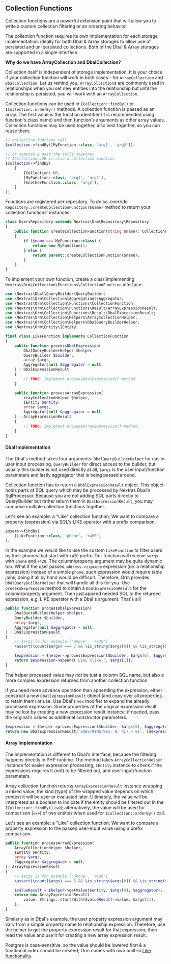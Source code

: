## Collection Functions

Collection functions are a powerful extension point that will allow you to write a custom collection filtering or an ordering behavior.

The collection function requires its own implementation for each storage implementation: ideally for both Dbal & Array storages to allow use of persisted and un-persisted collections. Both of the Dbal & Array storages are supported in a single interface.

<div class="note">

**Why do we have ArrayCollection and DbalCollection?**

Collection itself is independent of storage implementation. It is your choice if your collection function will work in both cases - for `ArrayCollection` and `DbalCollection`. Let us remind you, `ArrayCollection`s are commonly used in relationships when you set new entities into the relationship but until the relationship is persisted, you will work with an `ArrayCollection`.
</div>

Collection functions can be used in `ICollection::findBy()` or `ICollection::orderBy()` methods. A collection function is passed as an array. The first value is the function identifier (it is recommended using function's class name) and then function's arguments as other array values. Collection functions may be used together, also nest together, so you can reuse them.

```php
// collection function call
$collection->findBy([MyFunction::class, 'arg1', 'arg2']);

// or compose & nest the calls together
// ICollection::OR is also a collection function
$collection->findBy(
	[
		ICollection::OR,
		[MyFunction::class, 'arg1', 'arg2'],
		[AnotherFunction::class, 'arg3'],
	]
);
```

Functions are registered per repository. To do so, override `Repository::createCollectionFunction($name)` method to return your collection functions' instances.

```php
class UsersRepository extends Nextras\Orm\Repository\Repository
{
	public function createCollectionFunction(string $name): CollectionFunction
	{
		if ($name === MyFunction::class) {
			return new MyFunction();
		} else {
			return parent::createCollectionFunction($name);
		}
	}
}
```

To implement your own function, create a class implementing `Nextras\Orm\Collection\Functions\CollectionFunction` interface.

```php
use \Nextras\Dbal\QueryBuilder\QueryBuilder;
use \Nextras\Orm\Collection\Aggregations\Aggregator;
use \Nextras\Orm\Collection\Functions\CollectionFunction;
use \Nextras\Orm\Collection\Functions\Result\ArrayExpressionResult;
use \Nextras\Orm\Collection\Functions\Result\DbalExpressionResult;
use \Nextras\Orm\Collection\Helpers\ArrayCollectionHelper;
use \Nextras\Orm\Collection\Helpers\DbalQueryBuilderHelper;
use \Nextras\Orm\Entity\IEntity;

final class LikeFunction implements CollectionFunction
{
    public function processDbalExpression(
        DbalQueryBuilderHelper $helper,
        QueryBuilder $builder,
        array $args,
        Aggregator|null $aggregator = null,
    ) : DbalExpressionResult
    {
        // TODO: Implement processDbalExpression() method.
    }

    public function processArrayExpression(
        rrayCollectionHelper $helper,
        IEntity $entity,
        array $args,
        Aggregator|null $aggregator = null,
    ) : ArrayExpressionResult
    {
        // TODO: Implement processArrayExpression() method.
    }
}
```

#### Dbal Implementation

The Dbal's method takes four arguments: `DbalQueryBuilderHelper` for easier user input processing, `QueryBuilder` for direct access to the builder, but usually this builder is not used directly at all, `$args` is  the user input/function parameters and lastly aggregator that is being passed around.

Collection function has to return a `DbalExpressionResult` object. This object holds parts of SQL query which may be processed by Nextras Dbal's SqlProcessor. Because you are not adding SQL parts directly to QueryBuilder but rather return them in `DbalExpressionResult`, you may compose multiple collection functions together.

Let's see an example: a "Like" collection function; We want to compare a property (expression) via SQL's LIKE operator with a prefix comparison.

```php
$users->findBy(
	[LikeFunction::class, 'phone', '+420']
);
```

In the example we would like to use the custom `LikeFunction` to filter users by their phones that start with `+420` prefix. Our function will receive `$args` with `phone` and `+420`. The column/property argument may be quite dynamic too. What if the user passes `address->zipcode` expression (i.e. a relationship expression) instead of a simple `phone`, such expression would require table joins; doing it all by hand would be difficult. Therefore, Orm provides `DbalQueryBuilderHelper` that will handle all this for you. Use `processExpression` method to obtain a `DbalExpressionResult` for the column/property argument. Then just append needed SQL to the returned expression, e.g. LIKE operator with a Dbal's argument. That's all!

```php
public function processDbalExpression(
    DbalQueryBuilderHelper $helper,
    QueryBuilder $builder,
    array $args,
    Aggregator|null $aggregator = null,
) : DbalExpressionResult
{
    // $args is for example ['phone', '+420']
    \assert(\count($args) === 2 && \is_string($args[0]) && \is_string($args[1]));

    $expression = $helper->processExpression($builder, $args[0], $aggregator);
    return $expression->append('LIKE %like_', $args[1]);
}
```

The helper processed value may not be just a column SQL name, but also a more complex expression returned from another collection function.

If you need more advance operation than appending the expression, either construct a new `DbalExpressionResult` object (and copy over all properties to retain them) or use. Use Dbal's `%ex` modifier to expand the already processed expression. Some properties of the original expression result may be lost by creating a new expression result instance; if needed, pass the original's values as additional constructor parameters.

```php
$expression = $helper->processExpression($builder, $args[0], $aggregator);
return new DbalExpressionResult('SUBSTRING(%ex, 0, %i) = %s', [$expression->args, \strlen($args[1]), $args[1]]);
```

#### Array Implementation

The implementation is different to Dbal's interface, because the filtering happens directly in PHP runtime. The method takes `ArrayCollectionHelper` instance for easier expression processing, `IEntity` instance to check if the expressions requires it (not) to be filtered out, and user input/function parameters.

Array collection function returns `ArrayExpressionResult` instance wrapping a mixed value, the kind (type) of the wrapped value depends on which context it will be user or evaluated later. Ultimately, the value will be interpreted as a boolean to indicate if the entity should be filtered out in the `ICollection::findBy()` call; alternatively, the value will be used for comparison (`<=>`) of two entities when used for `ICollection::orderBy()` call.

Let's see an example: a "Like" collection function; We want to compare a property expression to the passed user-input value using a prefix comparison.

```php
public function processArrayExpression(
    ArrayCollectionHelper $helper,
    IEntity $entity,
    array $args,
    ?Aggregator $aggregator = null,
): ArrayExpressionResult
{
    // $args is for example ['phone', '+420']
    \assert(\count($args) === 2 && \is_string($args[0]) && \is_string($args[1]));

    $valueResult = $helper->getValue($entity, $args[0], $aggregator);
    return new ArrayExpressionResult(
        value: Strings::startsWith($valueResult->value, $args[1]),
    );
}
```

Similarly as in Dbal's example, the user property expression argument may vary from a simple property name to relationship expression. Therefore, use the helper to get the property expression result for that expression, then read the value and use it for creating a new array expression result.

<div class="note">

Postgres is case-sensitive, so the value should be lowered first & a functional index should be created; Orm comes with own built-in [Like functionality](collection-filtering#toc-like-filtering).
</div>
